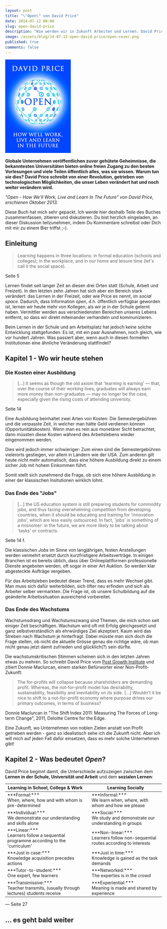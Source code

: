 ```yaml
---
layout: post
title: "\"Open\" von David Price"
date: 2014-07-12 00:00
slug: open-david-price
description: "Wie werden wir in Zukunft Arbeiten und Lernen. David Price schreibt von einer Revolution, getrieben von technologischen Möglichkeiten, die unser Leben verändert."
image: /assets/blog/14-07-12-open-david-price/open-cover.png
published: true
comments: false
---
```


<img src="/assets/blog/14-07-12-open-david-price/open-cover.png" class="img-right">

**Globale Unternehmen veröffentlichen zuvor gehütete Geheimnisse, die bekanntesten Universitäten bieten online freien Zugang zu den besten Vorlesungen und viele Teilen öffentlich alles, was sie wissen. Warum tun sie dies? David Price schreibt von einer Revolution, getrieben von technologischen Möglichkeiten, die unser Leben verändert hat und noch weiter verändern wird.**

*"Open - How We'll Work, Live and Learn In The Future" von David Price, erschienen Oktober 2013.*

Diese Buch hat mich sehr gepackt. Ich werde hier deshalb Teile des Buches zusammenfassen, zitieren und diskutieren. Du bist herzlich eingeladen, an dieser Diskussion teilzunehmen, indem Du Kommentare schreibst oder Dich mit mir zu einem Bier <i class="fa fa-beer"></i> triffst ;-).


## Einleitung

> Learning happens in three locations: in formal education (schools and colleges); in the workplace, and in our home and leisure time (let's call it the social space). 
<footer><i class="fa fa-book"></i> Seite 5</footer>

Lernen findet seit langer Zeit an diesen drei Orten statt (Schule, Arbeit und Freizeit). In den letzten zehn Jahren hat sich aber ein Bereich stark verändert: das Lernen in der Freizeit, oder wie Price es nennt, im *social space*. Dadurch, dass Information *open*, d.h. öffentlich verfügbar geworden ist, lernen wir heute mehr von Kollegen, als wir je in der Schule gelernt haben. Vermittler werden aus verschiedensten Bereichen unseres Lebens entfernt, so dass wir direkt miteinander verhandeln und kommunizieren.

Beim Lernen in der Schule und am Arbeitsplatz hat jedoch keine solche Entwicklung stattgefunden. Es ist, mit ein paar Ausnahmen, noch gleich, wie vor hundert Jahren. Was passiert aber, wenn auch in diesen formellen Institutionen eine ähnliche Veränderung stattfindet?


## Kapitel 1 - Wo wir heute stehen

### Die Kosten einer Ausbildung

> [...] it seems as though the old axiom that 'learning is earning' &mdash; that, over the course of their working lives, graduates will always earn more money than non-graduates &mdash; may no longer be the case, especially given the rising costs of attending university.
<footer><i class="fa fa-book"></i> Seite 14</footer>

Eine Ausbildung beinhaltet zwei Arten von Kosten: Die Semestergebühren und die verpasste Zeit, in welcher man hätte Geld verdienen können (Opportunitätskosten). Wenn man es rein aus monetärer Sicht betrachtet, dann müssten diese Kosten während des Arbeitslebens wieder eingenommen werden. 

Dies wird jedoch immer schwieriger: Zum einen sind die Semestergebühren vielerorts gestiegen, vor allem in Ländern wie der USA. Zum anderen gilt heute nicht mehr automatisch, dass eine höhere Ausbildung direkt zu einem sicher Job mit hohem Einkommen führt.  

Somit stellt sich zunehmend die Frage, ob sich eine höhere Ausbildung in einer der klassischen Insitutionen wirklich lohnt.


### Das Ende des "Jobs"

> [...] the US education system is still preparing students for commodity jobs, and thus facing overwhelming competition from developing countries, when it should be educating and training for 'innovation jobs', which are less easily outsourced. In fact, 'jobs' is something of a misnomer: in the future, we are more likely to be talking about 'tasks' or contracts.
<footer><i class="fa fa-book"></i> Seite 14 f.</footer>

Die klassischen *Jobs* im Sinne von langjährigen, festen Anstellungen werden vermehrt ersetzt durch kurzfristigere Arbeitsverträge. In einigen Branchen ist es bereits üblich, dass über Onlineplattformen professionelle Dienste angeboten werden, oft sogar in einer Art Auktion. So werden klar abgesteckte Aufträge vergeben. 

Für das Arbeitsleben bedeutet dieser Trend, dass es mehr Wechsel gibt. Man muss sich dafür weiterbilden, sich öfter neu erfinden und sich als Arbeiter selber vermarkten. Die Frage ist, ob unsere Schulbildung auf die geänderte Arbeitssituation ausreichend vorbereitet.


### Das Ende des Wachstums

Wachstumsdrang und Wachstumszwang sind Themen, die mich schon seit einiger Zeit beschäftigen. Wachstum wird oft mit Erfolg gleichgesetzt und ganz selbstverständlich als ehrwürdiges Ziel akzeptiert. Kaum wird das Streben nach Wachstum je hinterfragt. Dabei müsste man sich doch die Frage stellen, ob nicht die aktuelle Grösse genau die richtige wäre, ob man nicht genau jetzt damit zufrieden und glücklich(?) sein dürfte.

Die wachstumskritischen Stimmen scheinen sich in den letzten Jahren etwas zu mehren. So schreibt David Price vom [Post Growth Institute](http://postgrowth.org/) und zitiert Donnie Maclurcan, einem starken Befürworter einer Non-Profit-Zukunft:

> The for-profits will collapse because shareholders are demanding profit. Whereas, the not-for-profit model has desirability, sustainability, feasibility and inevitability on its side. [...] Wouldn't it be nice to shift to a not-for-profit economy where purpose drives our primary outcomes, in terms of business?
<footer>Donnie Maclurcan in "The Shift Index 2011: Measuring The Forces of Long-term Change", 2011, Deloitte Centre for the Edge.</footer>

Eine Zukunft, wo Unternehmen von noblen Zielen anstatt von Profit getrieben werden - ganz so idealistisch sehe ich die Zukunft nicht. Aber ich will mich auf jeden Fall dafür einsetzen, dass es mehr solche Unternehmen gibt!



## Kapitel 2 - Was bedeutet *Open*?

David Price beginnt damit, die Unterschiede aufzuzeigen zwischen dem **Lernen in der Schule, Universität und Arbeit** und dem **sozialen Lernen**:

<table class="table table-striped">
  <thead>
    <tr>
      <th>Learning in School, College & Work</th>
      <th></th>
      <th>Learning Socially</th>
    </tr>
  </thead>
  <tbody>
    <tr>
      <td>***Formal:*** <br>When, where, how and with whom is pre-determined</td>
      <td><i class="fa fa-arrows-h"></i></td>
      <td>***Informal:*** <br>We learn when, where, with whom and how we please</td>
    </tr>
    <tr>
      <td>***Individual:*** <br>We demonstrate our understanding and skills alone</td>
      <td><i class="fa fa-arrows-h"></i></td>
      <td>***Social:*** <br>We study and demonstrate our understanding in groups</td>
    </tr>
    <tr>
      <td>***Linear:*** <br>Learners follow a sequential programme according to the 'curriculum'</td>
      <td><i class="fa fa-arrows-h"></i></td>
      <td>***Non-linear:*** <br>Learners follow non-sequential routes according to interests</td>
    </tr>
    <tr>
      <td>***Just in case:*** <br>Knowledge acquisition precedes actions</td>
      <td><i class="fa fa-arrows-h"></i></td>
     <td>***Just in time:*** <br>Knowledge is gained as the task demands</td>
    </tr>
    <tr>
      <td>***Tutor-to-student:*** <br>One expert, few learners</td>
      <td><i class="fa fa-arrows-h"></i></td>
     <td>***Networked:*** <br>The experties is in the crowd</td>
    </tr>
    <tr>
      <td>***Transmissive:*** <br>Teacher transmits, (usually through lectures) students receive</td>
      <td><i class="fa fa-arrows-h"></i></td>
     <td>***Experiential:*** <br>Meaning is made and shared by experience</td>
    </tr>
  </tbody>
</table>
&mdash; <i class="fa fa-book"></i> Seite 27


## ... es geht bald weiter












